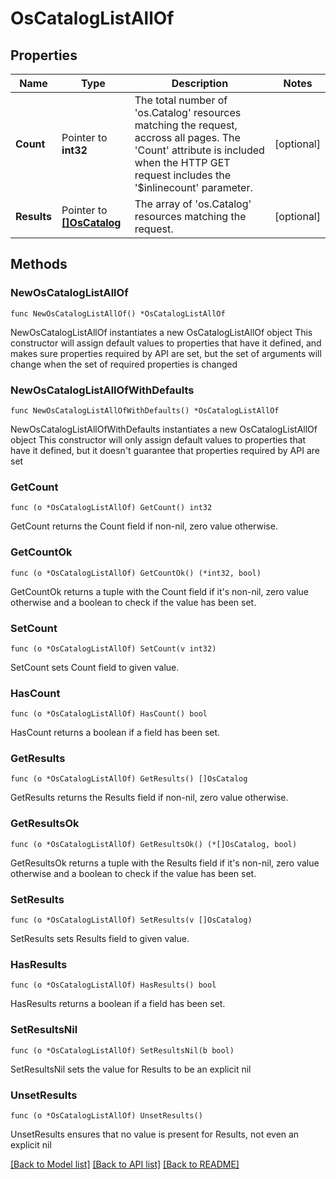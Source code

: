 # OsCatalogListAllOf

## Properties

Name | Type | Description | Notes
------------ | ------------- | ------------- | -------------
**Count** | Pointer to **int32** | The total number of &#39;os.Catalog&#39; resources matching the request, accross all pages. The &#39;Count&#39; attribute is included when the HTTP GET request includes the &#39;$inlinecount&#39; parameter. | [optional] 
**Results** | Pointer to [**[]OsCatalog**](os.Catalog.md) | The array of &#39;os.Catalog&#39; resources matching the request. | [optional] 

## Methods

### NewOsCatalogListAllOf

`func NewOsCatalogListAllOf() *OsCatalogListAllOf`

NewOsCatalogListAllOf instantiates a new OsCatalogListAllOf object
This constructor will assign default values to properties that have it defined,
and makes sure properties required by API are set, but the set of arguments
will change when the set of required properties is changed

### NewOsCatalogListAllOfWithDefaults

`func NewOsCatalogListAllOfWithDefaults() *OsCatalogListAllOf`

NewOsCatalogListAllOfWithDefaults instantiates a new OsCatalogListAllOf object
This constructor will only assign default values to properties that have it defined,
but it doesn't guarantee that properties required by API are set

### GetCount

`func (o *OsCatalogListAllOf) GetCount() int32`

GetCount returns the Count field if non-nil, zero value otherwise.

### GetCountOk

`func (o *OsCatalogListAllOf) GetCountOk() (*int32, bool)`

GetCountOk returns a tuple with the Count field if it's non-nil, zero value otherwise
and a boolean to check if the value has been set.

### SetCount

`func (o *OsCatalogListAllOf) SetCount(v int32)`

SetCount sets Count field to given value.

### HasCount

`func (o *OsCatalogListAllOf) HasCount() bool`

HasCount returns a boolean if a field has been set.

### GetResults

`func (o *OsCatalogListAllOf) GetResults() []OsCatalog`

GetResults returns the Results field if non-nil, zero value otherwise.

### GetResultsOk

`func (o *OsCatalogListAllOf) GetResultsOk() (*[]OsCatalog, bool)`

GetResultsOk returns a tuple with the Results field if it's non-nil, zero value otherwise
and a boolean to check if the value has been set.

### SetResults

`func (o *OsCatalogListAllOf) SetResults(v []OsCatalog)`

SetResults sets Results field to given value.

### HasResults

`func (o *OsCatalogListAllOf) HasResults() bool`

HasResults returns a boolean if a field has been set.

### SetResultsNil

`func (o *OsCatalogListAllOf) SetResultsNil(b bool)`

 SetResultsNil sets the value for Results to be an explicit nil

### UnsetResults
`func (o *OsCatalogListAllOf) UnsetResults()`

UnsetResults ensures that no value is present for Results, not even an explicit nil

[[Back to Model list]](../README.md#documentation-for-models) [[Back to API list]](../README.md#documentation-for-api-endpoints) [[Back to README]](../README.md)


